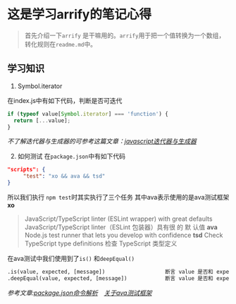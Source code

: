 # 这是学习arrify的笔记心得

> 首先介绍一下`arrify` 是干嘛用的。`arrify`用于把一个值转换为一个数组，转化规则在`readme.md`中。

## 学习知识

1. Symbol.iterator

在index.js中有如下代码，判断是否可迭代

```javascript
if (typeof value[Symbol.iterator] === 'function') {
  return [...value];
}
```

*不了解迭代器与生成器的可参考这篇文章：[javascript迭代器与生成器](https://blog.csdn.net/m0_62336865/article/details/125585842)*

2. 如何测试
 在`package.json`中有如下代码

 ```json
 "scripts": {
      "test": "xo && ava && tsd"
 }
  ```
  
 所以我们执行 `npm test`时其实执行了三个任务
 其中ava表示使用的是ava测试框架
 **xo**
 > JavaScript/TypeScript linter (ESLint wrapper) with great defaults JavaScript/TypeScript linter（ESLint 包装器）具有很 的 默 认值
 **ava**
 > Node.js test runner that lets you develop with confidence
 **tsd**
 > Check TypeScript type definitions 检查 TypeScript 类型定义
  
 在ava测试中我们使用到了`is()` 和`deepEqual()`

 ```txt
 .is(value, expected, [message])                   断言 value 是否和 expected 相等
 .deepEqual(value, expected, [message])            断言 value 是否和 expected 深度相等
  ```

 *参考文章:[package.json命令解析](package.json文件scripts命令解析)&emsp;[关于ava测试框架](https://blog.csdn.net/weixin_34307464/article/details/89009363)*
